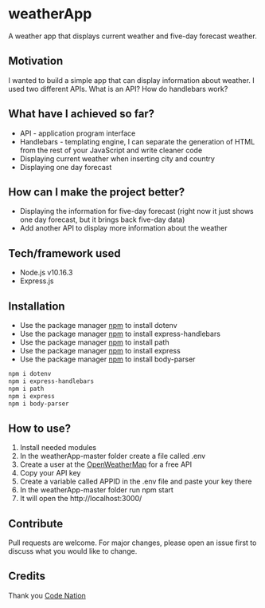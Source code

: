 # weatherApp
A weather app that displays current weather and five-day forecast weather.


## Motivation
I wanted to build a simple app that can display information about weather. I used two different APIs. What is an API? How do handlebars work?

## What have I achieved so far?
* API - application program interface
* Handlebars - templating engine, I can separate the generation of HTML from the rest of your JavaScript and write cleaner code
* Displaying current weather when inserting city and country
* Displaying one day forecast


## How can I make the project better?
* Displaying the information for five-day forecast (right now it just shows one day forecast, but it brings back five-day data)
* Add another API to display more information about the weather


## Tech/framework used
* Node.js v10.16.3
* Express.js

## Installation
* Use the package manager [npm](https://www.npmjs.com/package/dotenv) to install dotenv
* Use the package manager [npm](https://www.npmjs.com/package/express-handlebars) to install express-handlebars
* Use the package manager [npm](https://www.npmjs.com/package/path) to install path
* Use the package manager [npm](https://www.npmjs.com/package/express) to install express
* Use the package manager [npm](https://www.npmjs.com/package/body-parser) to install body-parser

```bash
npm i dotenv
npm i express-handlebars
npm i path
npm i express
npm i body-parser
```

## How to use?
1. Install needed modules
2. In the weatherApp-master folder create a file called .env
3. Create a user at the [OpenWeatherMap](https://openweathermap.org/) for a free API
4. Copy your API key
5. Create a variable called APPID in the .env file and paste your key there
6. In the weatherApp-master folder run npm start
7. It will open the http://localhost:3000/

## Contribute
Pull requests are welcome. For major changes, please open an issue first to discuss what you would like to change.

## Credits
Thank you [Code Nation](https://wearecodenation.com/)

